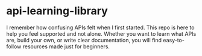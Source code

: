 # api-learning-library
I remember how confusing APIs felt when I first started. This repo is here to help you feel supported and not alone. Whether you want to learn what APIs are, build your own, or write clear documentation, you will find easy-to-follow resources made just for beginners. 
